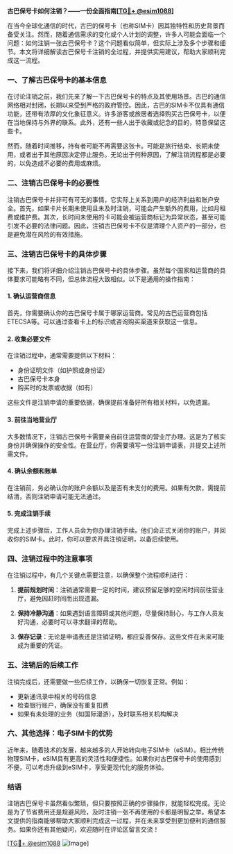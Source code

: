 **古巴保号卡如何注销？——一份全面指南[[TG💪+ @esim1088](https://t.me/s/esim1088)]**

在当今全球化通信的时代，古巴的保号卡（也称SIM卡）因其独特性和历史背景而备受关注。然而，随着通信需求的变化或个人计划的调整，许多人可能会面临一个问题：如何注销一张古巴保号卡？这个问题看似简单，但实际上涉及多个步骤和细节。本文将详细解读古巴保号卡注销的全过程，并提供实用建议，帮助大家顺利完成这一流程。

### 一、了解古巴保号卡的基本信息

在讨论注销之前，我们先来了解一下古巴保号卡的特点及其使用场景。古巴的通信网络相对封闭，长期以来受到严格的政府管控。因此，古巴的SIM卡不仅具有通信功能，还带有浓厚的文化象征意义。许多游客或旅居者选择购买古巴保号卡，以便在当地保持与外界的联系。此外，还有一些人出于收藏或纪念的目的，特意保留这些卡。

然而，随着时间推移，持有者可能不再需要这张卡。可能是旅行结束、长期未使用，或者出于其他原因决定停止服务。无论出于何种原因，了解注销流程都是必要的，以免造成不必要的费用或麻烦。

### 二、注销古巴保号卡的必要性

注销古巴保号卡并非可有可无的事情，它实际上关系到用户的经济利益和账户安全。首先，如果卡片长期未使用且未及时注销，可能会产生额外的费用，比如月租费或维护费。其次，长时间未使用的卡可能会被运营商标记为异常状态，甚至可能引发不必要的法律问题。因此，注销古巴保号卡不仅是清理个人资产的一部分，也是避免潜在风险的有效措施。

### 三、注销古巴保号卡的具体步骤

接下来，我们将详细介绍注销古巴保号卡的具体步骤。虽然每个国家和运营商的具体要求可能略有不同，但总体流程大致相似。以下是通用的操作指南：

#### 1. 确认运营商信息
首先，你需要确认你的古巴保号卡属于哪家运营商。常见的古巴运营商包括ETECSA等。可以通过查看卡上的标识或咨询购买渠道来获取这一信息。

#### 2. 收集必要文件
在注销过程中，通常需要提供以下材料：
- 身份证明文件（如护照或身份证）
- 古巴保号卡本身
- 购买时的发票或收据（如有）

这些文件是注销申请的重要依据，确保提前准备好所有相关材料，以免遗漏。

#### 3. 前往当地营业厅
大多数情况下，注销古巴保号卡需要亲自前往运营商的营业厅办理。这是为了核实身份并确保操作的安全性。在营业厅，你需要填写一份注销申请表，并提交上述所需文件。

#### 4. 确认余额和账单
在注销前，务必确认你的账户余额以及是否有未支付的费用。如果有欠款，需提前结清，否则注销申请可能无法通过。

#### 5. 完成注销手续
完成上述步骤后，工作人员会为你办理注销手续。他们会正式关闭你的账户，并回收你的SIM卡。此时，你可以要求开具注销证明，以备后续使用。

### 四、注销过程中的注意事项

在注销过程中，有几个关键点需要注意，以确保整个流程顺利进行：

1. **提前规划时间**：注销通常需要一定的时间，建议预留足够的空闲时间前往营业厅，避免因赶时间而出现遗漏。
   
2. **保持冷静沟通**：如果遇到语言障碍或其他问题，尽量保持耐心，与工作人员友好沟通，必要时可以寻求翻译的帮助。

3. **保存记录**：无论是申请表还是注销证明，都应妥善保存。这些文件在未来可能成为重要的凭证。

### 五、注销后的后续工作

注销完成后，还需要做一些后续工作，以确保一切恢复正常。例如：
- 更新通讯录中相关的号码信息
- 检查银行账户，确保没有重复扣费
- 如果有未处理的业务（如国际漫游），及时联系相关机构解决

### 六、其他选择：电子SIM卡的优势

近年来，随着技术的发展，越来越多的人开始转向电子SIM卡（eSIM）。相比传统物理SIM卡，eSIM具有更高的灵活性和便捷性。如果你对古巴保号卡的使用感到不便，可以考虑升级到eSIM卡，享受更现代化的服务体验。

### 结语

注销古巴保号卡虽然看似繁琐，但只要按照正确的步骤操作，就能轻松完成。无论是为了节省费用还是规避风险，及时注销一张不再使用的卡都是明智之举。希望本文提供的指南能够帮助大家顺利完成这一过程，并在未来享受到更加便利的通信服务。如果你还有其他疑问，欢迎随时在评论区留言交流！

[[TG💪+ @esim1088](https://t.me/s/esim1088) ![Image](https://i.postimg.cc/4NQfJmqS/Snipaste-2025-05-13-00-14-12.png)]